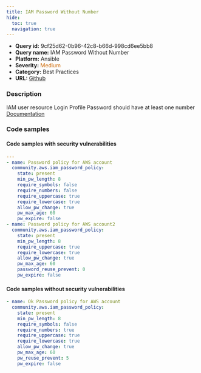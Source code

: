 ```yaml
---
title: IAM Password Without Number
hide:
  toc: true
  navigation: true
---
```


<style>
  .highlight .hll {
    background-color: #ff171742;
  }
  .md-content {
    max-width: 1100px;
    margin: 0 auto;
  }
</style>

-   **Query id:** 9cf25d62-0b96-42c8-b66d-998cd6ee5bb8
-   **Query name:** IAM Password Without Number
-   **Platform:** Ansible
-   **Severity:** <span style="color:#C60">Medium</span>
-   **Category:** Best Practices
-   **URL:** [Github](https://github.com/Checkmarx/kics/tree/master/assets/queries/ansible/aws/iam_password_without_number)

### Description
IAM user resource Login Profile Password should have at least one number<br>
[Documentation](https://docs.ansible.com/ansible/latest/collections/community/aws/iam_password_policy_module.html)

### Code samples
#### Code samples with security vulnerabilities
```yaml title="Positive test num. 1 - yaml file" hl_lines="14 7"
---
- name: Password policy for AWS account
  community.aws.iam_password_policy:
    state: present
    min_pw_length: 8
    require_symbols: false
    require_numbers: false
    require_uppercase: true
    require_lowercase: true
    allow_pw_change: true
    pw_max_age: 60
    pw_expire: false
- name: Password policy for AWS account2
  community.aws.iam_password_policy:
    state: present
    min_pw_length: 8
    require_uppercase: true
    require_lowercase: true
    allow_pw_change: true
    pw_max_age: 60
    password_reuse_prevent: 0
    pw_expire: false

```


#### Code samples without security vulnerabilities
```yaml title="Negative test num. 1 - yaml file"
- name: Ok Password policy for AWS account
  community.aws.iam_password_policy:
    state: present
    min_pw_length: 8
    require_symbols: false
    require_numbers: true
    require_uppercase: true
    require_lowercase: true
    allow_pw_change: true
    pw_max_age: 60
    pw_reuse_prevent: 5
    pw_expire: false

```
